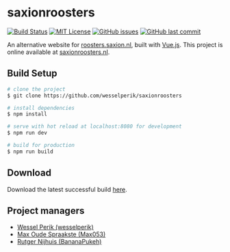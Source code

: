 # saxionroosters

[![Build Status](http://jenkins.perik.me/job/saxionroosters/badge/icon)](http://jenkins.perik.me/job/saxionroosters/)
[![MIT License](https://img.shields.io/badge/license-MIT-blue.svg)](https://github.com/wesselperik/saxionroosters/blob/master/LICENSE)
[![GitHub issues](https://img.shields.io/github/issues/wesselperik/saxionroosters.svg)](https://github.com/wesselperik/saxionroosters/issues?q=is%3Aopen+is%3Aissue)
[![GitHub last commit](https://img.shields.io/github/last-commit/wesselperik/saxionroosters.svg)](https://github.com/wesselperik/saxionroosters/commits)


An alternative website for [roosters.saxion.nl](http://roosters.saxion.nl/), built with [Vue.js](https://vuejs.org/).
This project is online available at [saxionroosters.nl](http://saxionroosters.nl/).

## Build Setup

``` bash
# clone the project
$ git clone https://github.com/wesselperik/saxionroosters

# install dependencies
$ npm install

# serve with hot reload at localhost:8080 for development
$ npm run dev

# build for production
$ npm run build
```

## Download

Download the latest successful build [here](http://jenkins.perik.me/job/saxionroosters/lastSuccessfulBuild/artifact/dist.tar.gz).

## Project managers

- [Wessel Perik (wesselperik)](https://github.com/wesselperik)
- [Max Oude Spraakste (Max053)](https://github.com/Max053)
- [Rutger Nijhuis (BananaPukeh)](https://github.com/BananaPukeh)
